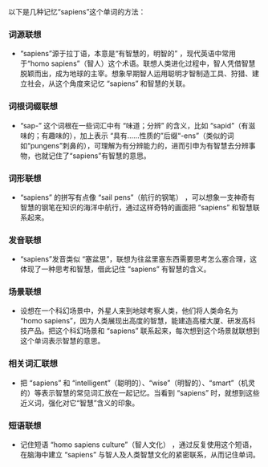 以下是几种记忆“sapiens”这个单词的方法：

### 词源联想
- “sapiens”源于拉丁语，本意是“有智慧的，明智的” ，现代英语中常用于“homo sapiens”（智人）这个术语。联想人类进化过程中，智人凭借智慧脱颖而出，成为地球的主宰。想象早期智人运用聪明才智制造工具、狩猎、建立社会，从这个角度来记忆 “sapiens” 和智慧的关联。

### 词根词缀联想
- “sap-” 这个词根在一些词汇中有 “味道；分辨” 的含义，比如 “sapid”（有滋味的；有趣味的），加上表示 “具有……性质的”后缀“-ens”（类似的词如“pungens”刺鼻的），可理解为有分辨能力的，进而引申为有智慧去分辨事物，也就记住了“sapiens”有智慧的意思。

### 词形联想
- “sapiens” 的拼写有点像 “sail pens”（航行的钢笔） ，可以想象一支神奇有智慧的钢笔在知识的海洋中航行，通过这样奇特的画面把 “sapiens” 和智慧联系起来。

### 发音联想
- “sapiens”发音类似 “塞盆思”，联想为往盆里塞东西需要思考怎么塞合理，这体现了一种思考和智慧，借此记住 “sapiens” 有智慧的含义。

### 场景联想
- 设想在一个科幻场景中，外星人来到地球考察人类，他们将人类命名为 “homo sapiens”，因为人类展现出高度的智慧，能建造高楼大厦、研发高科技产品。把这个科幻场景和 “sapiens” 联系起来，每次想到这个场景就联想到这个单词表示智慧的意思。

### 相关词汇联想
- 把 “sapiens” 和 “intelligent”（聪明的）、“wise”（明智的）、“smart”（机灵的）等表示智慧的常见词汇放在一起记忆。当看到 “sapiens” 时，就想到这些近义词，强化对它“智慧”含义的印象。

### 短语联想
- 记住短语 “homo sapiens culture”（智人文化） ，通过反复使用这个短语，在脑海中建立 “sapiens” 与智人及人类智慧文化的紧密联系，从而记住单词。 